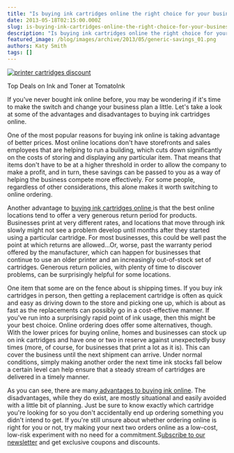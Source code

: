 ```yaml
---
title: "Is buying ink cartridges online the right choice for your business?"
date: 2013-05-18T02:15:00.000Z
slug: is-buying-ink-cartridges-online-the-right-choice-for-your-business
description: "Is buying ink cartridges online the right choice for your business?"
featured_image: /blog/images/archive/2013/05/generic-savings_01.png
authors: Katy Smith
tags: []
---
```


[![printer cartridges discount](/blog/images/archive/2013/05/generic-savings_01-632x234.png)](/blog/images/archive/2013/05/generic-savings%5F01.png)

Top Deals on Ink and Toner at TomatoInk

If you've never bought ink online before, you may be wondering if it's time to make the switch and change your business plan a little. Let's take a look at some of the advantages and disadvantages to buying ink cartridges online.

One of the most popular reasons for buying ink online is taking advantage of better prices. Most online locations don't have storefronts and sales employees that are helping to run a building, which cuts down significantly on the costs of storing and displaying any particular item. That means that items don't have to be at a higher threshold in order to allow the company to make a profit, and in turn, these savings can be passed to you as a way of helping the business compete more effectively. For some people, regardless of other considerations, this alone makes it worth switching to online ordering.

Another advantage to [buying ink cartridges online ](https://www.tomatoink.com/)is that the best online locations tend to offer a very generous return period for products. Businesses print at very different rates, and locations that move through ink slowly might not see a problem develop until months after they started using a particular cartridge. For most businesses, this could be well past the point at which returns are allowed...Or, worse, past the warranty period offered by the manufacturer, which can happen for businesses that continue to use an older printer and an increasingly out-of-stock set of cartridges. Generous return policies, with plenty of time to discover problems, can be surprisingly helpful for some locations.

One item that some are on the fence about is shipping times. If you buy ink cartridges in person, then getting a replacement cartridge is often as quick and easy as driving down to the store and picking one up, which is about as fast as the replacements can possibly go in a cost-effective manner. If you've run into a surprisingly rapid point of ink usage, then this might be your best choice. Online ordering does offer some alternatives, though. With the lower prices for buying online, homes and businesses can stock up on ink cartridges and have one or two in reserve against unexpectedly busy times (more, of course, for businesses that print a lot as it is). This can cover the business until the next shipment can arrive. Under normal conditions, simply making another order the next time ink stocks fall below a certain level can help ensure that a steady stream of cartridges are delivered in a timely manner.

As you can see, there are many[ advantages to buying ink online](https://www.tomatoink.com/). The disadvantages, while they do exist, are mostly situational and easily avoided with a little bit of planning. Just be sure to know exactly which cartridge you're looking for so you don't accidentally end up ordering something you didn't intend to get. If you're still unsure about whether ordering online is right for you or not, try making your next two orders online as a low-cost, low-risk experiment with no need for a commitment.S[ubscribe to our newsletter](https://www.tomatoink.com/welcome/subscribe/?email=&subscriber%5Ffirstname=) and get exclusive coupons and discounts.